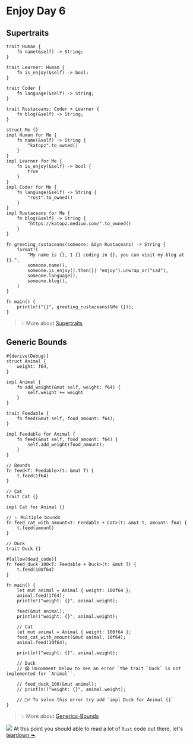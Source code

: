 # Enjoy Day 6

## Supertraits

```rust,editable
trait Human {
    fn name(&self) -> String;
}

trait Learner: Human {
    fn is_enjoy(&self) -> bool;
}

trait Coder {
    fn language(&self) -> String;
}

trait Rustaceans: Coder + Learner {
    fn blog(&self) -> String;
}

struct Me {}
impl Human for Me {
    fn name(&self) -> String {
        "katopz".to_owned()
    }
}
impl Learner for Me {
    fn is_enjoy(&self) -> bool {
        true
    }
}
impl Coder for Me {
    fn language(&self) -> String {
        "rust".to_owned()
    }
}
impl Rustaceans for Me {
    fn blog(&self) -> String {
        "https://katopz.medium.com/".to_owned()
    }
}

fn greeting_rustaceans(someone: &dyn Rustaceans) -> String {
    format!(
        "My name is {}, I {} coding in {}, you can visit my blog at {}.",
        someone.name(),
        someone.is_enjoy().then(|| "enjoy").unwrap_or("sad"),
        someone.language(),
        someone.blog(),
    )
}

fn main() {
    println!("{}", greeting_rustaceans(&Me {}));
}
```

> 💡 More about [Supertraits](https://doc.rust-lang.org/rust-by-example/trait/supertraits.html)

## Generic Bounds

```rust,editable
#[derive(Debug)]
struct Animal {
    weight: f64,
}

impl Animal {
    fn add_weight(&mut self, weight: f64) {
        self.weight += weight
    }
}

trait Feedable {
    fn feed(&mut self, food_amount: f64);
}

impl Feedable for Animal {
    fn feed(&mut self, food_amount: f64) {
        self.add_weight(food_amount);
    }
}

// Bounds
fn feed<T: Feedable>(t: &mut T) {
    t.feed(1f64)
}

// Cat
trait Cat {}

impl Cat for Animal {}

// ✨ Multiple bounds
fn feed_cat_with_amount<T: Feedable + Cat>(t: &mut T, amount: f64) {
    t.feed(amount)
}

// Duck
trait Duck {}

#[allow(dead_code)]
fn feed_duck_100<T: Feedable + Duck>(t: &mut T) {
    t.feed(100f64)
}

fn main() {
    let mut animal = Animal { weight: 100f64 };
    animal.feed(1f64);
    println!("weight: {}", animal.weight);

    feed(&mut animal);
    println!("weight: {}", animal.weight);

    // Cat
    let mut animal = Animal { weight: 100f64 };
    feed_cat_with_amount(&mut animal, 10f64);
    animal.feed(10f64);

    println!("weight: {}", animal.weight);

    // Duck
    // 😱 Uncomment below to see an error `the trait `Duck` is not implemented for `Animal``.

    // feed_duck_100(&mut animal);
    // println!("weight: {}", animal.weight);

    // 💁‍♂️ To solve this error try add `impl Duck for Animal {}`
}
```

> 💡 More about [Generics-Bounds](https://doc.rust-lang.org/rust-by-example/generics/bounds.html)

![](/assets/kat.png) At this point you should able to read a lot of `Rust` code out there, let's [teardown ➠](./teardown.md).
